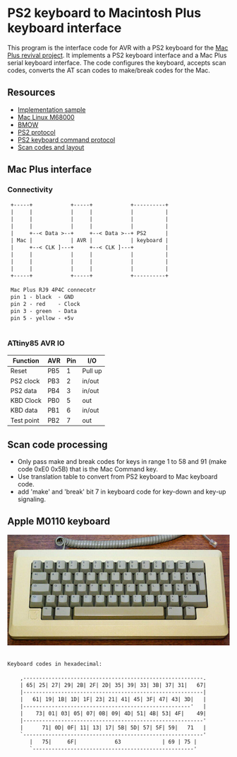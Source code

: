 # PS2 keyboard to Macintosh Plus keyboard interface

This program is the interface code for AVR with a PS2 keyboard for the [Mac Plus revival project](https://sites.google.com/site/eyalabraham/macintosh-plus-revival). It implements a PS2 keyboard interface and a Mac Plus serial keyboard interface. The code configures the keyboard, accepts scan codes, converts the AT scan codes to make/break codes for the Mac.

## Resources

- [Implementation sample](http://www.synack.net/~bbraun/mackbd/index.html)
- [Mac Linux M68000](http://www.mac.linux-m68k.org/devel/plushw.php)
- [BMOW](https://www.bigmessowires.com/2011/08/28/plus-too-keyboard-and-mouse/)
- [PS2 protocol](http://www.burtonsys.com/ps2_chapweske.htm)
- [PS2 keyboard command protocol](https://wiki.osdev.org/PS/2_Keyboard)
- [Scan codes and layout](https://github.com/altercation/tmk_firrmware_hhkb_teensy2/blob/master/protocol/m0110.c)

## Mac Plus interface

### Connectivity

```
 +-----+            +-----+            +----------+
 |     |            |     |            |          |
 |     |            |     |            |          |
 |     |            |     |            |          |
 |     +--< Data >--+     +--< Data >--+ PS2      |
 | Mac |            | AVR |            | keyboard | 
 |     +--< CLK ]---+     +--< CLK ]---+          |
 |     |            |     |            |          |
 |     |            |     |            |          |
 |     |            |     |            |          |
 +-----+            +-----+            +----------+
 
 Mac Plus RJ9 4P4C connecotr
 pin 1 - black  - GND
 pin 2 - red    - Clock
 pin 3 - green  - Data
 pin 5 - yellow - +5v
 
```

### ATtiny85 AVR IO

 | Function   | AVR | Pin | I/O     |
 |------------|-----|-----|---------|
 | Reset      | PB5 | 1   | Pull up |
 | PS2 clock  | PB3 | 2   | in/out  |
 | PS2 data   | PB4 | 3   | in/out  |
 | KBD Clock  | PB0 | 5   | out     |
 | KBD data   | PB1 | 6   | in/out  |
 | Test point | PB2 | 7   | out     |

## Scan code processing

- Only pass make and break codes for keys in range 1 to 58 and 91 (make code 0xE0 0x5B) that is the Mac Command key.
- Use translation table to convert from PS2 keyboard to Mac keyboard code.
- add 'make' and 'break' bit 7 in keyboard code for key-down and key-up signaling.

## Apple M0110 keyboard

![Apple M0110 keyboard](doc/Apple_M0110_top_view.jpg)

```

Keyboard codes in hexadecimal:

    ,---------------------------------------------------------.
    | 65| 25| 27| 29| 2B| 2F| 2D| 35| 39| 33| 3B| 37| 31|   67|
    |---------------------------------------------------------|
    |   61| 19| 1B| 1D| 1F| 23| 21| 41| 45| 3F| 47| 43| 3D|   |
    |-----------------------------------------------------'   |
    |    73| 01| 03| 05| 07| 0B| 09| 4D| 51| 4B| 53| 4F|    49|
    |---------------------------------------------------------'
    |      71| 0D| 0F| 11| 13| 17| 5B| 5D| 57| 5F| 59|   71   |
    `---------------------------------------------------------'
       |   75|     6F|            63             | 69 | 75 |
       `---------------------------------------------------'
    
```
